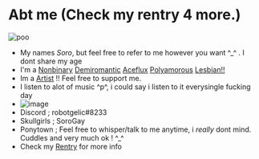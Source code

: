 # Abt me (Check my rentry 4 more.)
![poo](https://64.media.tumblr.com/070b266a3fc5c69569e479b63c4782fe/294601951aa6d011-1e/s400x600/d36addbf4aba7e9119c9a4721023b80bb3844fcd.gifv)
+ My names *Soro*, but feel free to refer to me however you want ^_^ . I dont share my age
+ I'm a [Nonbinary](https://nonbinary.wiki/wiki/Main_Page) [Demiromantic](https://www.google.com/url?sa=t&rct=j&q=&esrc=s&source=web&cd=&cad=rja&uact=8&ved=2ahUKEwjigPrw0438AhWSxosKHYIVBvAQFnoECCgQAQ&url=https%3A%2F%2Flgbtqia.fandom.com%2Fwiki%2FDemiromantic&usg=AOvVaw2RX5AJyWQYM4yvM1czwc77) [Aceflux](https://www.google.com/url?sa=t&rct=j&q=&esrc=s&source=web&cd=&cad=rja&uact=8&ved=2ahUKEwj5jLv90438AhVs_SoKHU_4DsYQFnoECBQQAQ&url=https%3A%2F%2Fasexuals.fandom.com%2Fwiki%2FAceflux&usg=AOvVaw1k2grDzbup8mtGwOLQ_DMQ) [Polyamorous](https://www.google.com/url?sa=t&rct=j&q=&esrc=s&source=web&cd=&cad=rja&uact=8&ved=2ahUKEwjpnrSO1I38AhUM_SoKHRkZB3QQFnoECEUQAQ&url=https%3A%2F%2Flgbtqia.fandom.com%2Fwiki%2FPolyamorous&usg=AOvVaw0YKwSiJtV7QuwuikvD0M_t) [Lesbian!!](https://www.google.com/url?sa=t&rct=j&q=&esrc=s&source=web&cd=&cad=rja&uact=8&ved=2ahUKEwjD8cm11I38AhUDksMKHRgGBUoQFnoECAkQAQ&url=https%3A%2F%2Flgbtqia.fandom.com%2Fwiki%2FLesbian&usg=AOvVaw2_bErqM3wZ7wi9ysLgSnJI)
+ Im a [Artist](https://www.instagram.com/s0r0dlee/) !! Feel free to support me.
+ I listen to alot of music ^p^, i could say i listen to it everysingle fucking day
+ ![image](https://user-images.githubusercontent.com/114108644/209179631-0daf5862-b057-4bfe-81db-2e99edd905e0.png)
+ Discord ; robotgelic#8233
+ Skullgirls ; SoroGay
+ Ponytown ; Feel free to whisper/talk to me anytime, i *really* dont mind. Cuddles and very much ok ! ^_^
+ Check my [Rentry](https://rentry.co/sorokinari) for more info 
